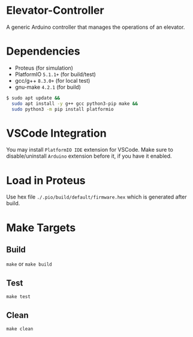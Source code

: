 # Elevator-Controller
A generic Arduino controller that manages the operations of an elevator.

# Dependencies
- Proteus (for simulation)
- PlatformIO `5.1.1+` (for build/test)
- gcc/g++ `8.3.0+`  (for local test)
- gnu-make `4.2.1` (for build)

```bash
$ sudo apt update &&
  sudo apt install -y g++ gcc python3-pip make &&
  sudo python3 -m pip install platformio
```

# VSCode Integration
You may install `PlatformIO IDE` extension for VSCode.
Make sure to disable/uninstall `Arduino` extension before it, if you have it enabled.

# Load in Proteus
Use hex file `./.pio/build/default/firmware.hex` which is generated after build.

# Make Targets
## Build
`make` or `make build`
## Test
`make test`
## Clean
`make clean`
